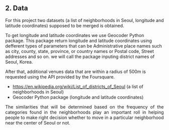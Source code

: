 ## 2. Data

<p align="justify">
For this project two datasets (a list of neighborhoods in Seoul, longitude and latitude coordinates) supposed to be merged is obtained.

To get longitude and latitude coordinates we use Geocoder Python package.
This package return longitude and latitude coordinates using defferent types of parameters that can be Administrative place names such as city, county, state, province, or country names
or Postal code, Street addresses and so on.
we will call the package inputing district names of Seoul, Korea.

After that, additional venues data that are within a radius of 500m is requested using the API provided by the Foursquare. </p>

* https://en.wikipedia.org/wiki/List_of_districts_of_Seoul (a list of neighborhoods in Seoul)
* Geocoder Python package                                  (longitude and latitude coordinates)

<p align="justify">The similarities that will be determined based on the frequency of the categories found in the neighborhoods
play an important roll in helping people to make right decision whether to move in a particular neighborhood 
near the center of Seoul or not.</p>